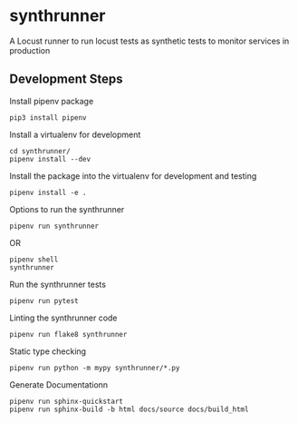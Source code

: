 # synthrunner
A Locust runner to run locust tests as synthetic tests to monitor services in production


## Development Steps
Install pipenv package 
```
pip3 install pipenv
```

Install a virtualenv for development
```
cd synthrunner/
pipenv install --dev
```

Install the package into the virtualenv for development and testing
```
pipenv install -e .
```

Options to run the synthrunner
```
pipenv run synthrunner
```
OR
```
pipenv shell
synthrunner
```

Run the synthrunner tests
```
pipenv run pytest
```

Linting the synthrunner code
```
pipenv run flake8 synthrunner
```

Static type checking
```
pipenv run python -m mypy synthrunner/*.py
```


Generate Documentationn

```
pipenv run sphinx-quickstart
pipenv run sphinx-build -b html docs/source docs/build_html
```